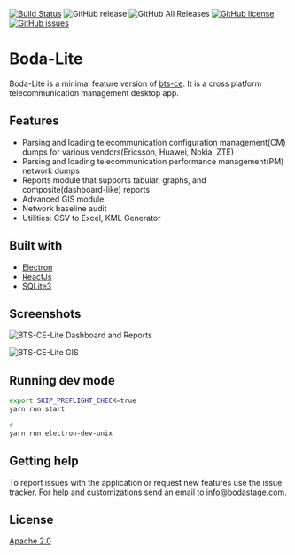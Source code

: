 [![Build Status](https://travis-ci.org/bodastage/bts-ce-lite.svg?branch=master)](https://travis-ci.org/bodastage/bts-ce-lite) ![GitHub release](https://img.shields.io/github/release/bodastage/bts-ce-lite.svg)  ![GitHub All Releases](https://img.shields.io/github/downloads/bodastage/bts-ce-lite/total.svg) [![GitHub license](https://img.shields.io/github/license/bodastage/bts-ce-lite.svg)](https://github.com/bodastage/bts-ce-lite/blob/master/LICENSE) [![GitHub issues](https://img.shields.io/github/issues/bodastage/bts-ce-lite.svg)](https://github.com/bodastage/bts-ce-lite/issues)

# Boda-Lite

Boda-Lite is a minimal feature version of [bts-ce](https://github.com/bodastage/bts-ce). It is a cross 
platform telecommunication management desktop app.

## Features
* Parsing and loading telecommunication configuration management(CM) dumps for various vendors(Ericsson, Huawei, Nokia, ZTE)
* Parsing and loading telecommunication performance management(PM) network dumps
* Reports module that supports tabular, graphs, and composite(dashboard-like) reports
* Advanced GIS module
* Network baseline audit
* Utilities: CSV to Excel, KML Generator

## Built with 
* [Electron](https://electronjs.org)
* [ReactJs](https://reactjs.org/)
* [SQLite3](https://www.sqlite.org/index.html)

## Screenshots 
![BTS-CE-Lite Dashboard and Reports](/dashboard_and_reports.png?raw=true "Dashboard and Reports")

![BTS-CE-Lite GIS](/gis.jpeg?raw=true "GIS")



## Running dev mode
``` bash
export SKIP_PREFLIGHT_CHECK=true
yarn run start 

#
yarn run electron-dev-unix
```

## Getting help
To report issues with the application or request new features use the issue tracker. For help and customizations send an email to info@bodastage.com.

## License

[Apache 2.0](LICENSE.md)


